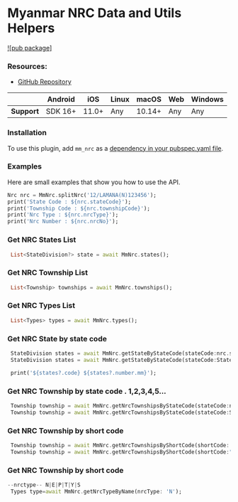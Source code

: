 # Myanmar NRC Data and Utils Helpers
[![pub package]](https://pub.dev/packages/mm_nrc)

### Resources:
- [GitHub Repository](https://github.com/myatnoeaung-dev/mm_nrc.git)

|             | Android | iOS   | Linux | macOS  | Web | Windows     |
|-------------|---------|-------|-------|--------|-----|-------------|
| **Support** | SDK 16+ | 11.0+ | Any   | 10.14+ | Any | Any         |

### Installation
To use this plugin, add `mm_nrc` as a [dependency in your pubspec.yaml file](https://flutter.dev/docs/development/platform-integration/platform-channels).

### Examples
Here are small examples that show you how to use the API.

```dart
Nrc nrc = MmNrc.splitNrc('12/LAMANA(N)123456');
print('State Code : ${nrc.stateCode}');
print('Township Code : ${nrc.townshipCode}');
print('Nrc Type : ${nrc.nrcType}');
print('Nrc Number : ${nrc.nrcNo}');
```
      
### Get NRC States List
```dart
 List<StateDivision?> state = await MmNrc.states();
```

### Get NRC Township List
```dart
 List<Township> townships = await MmNrc.townships();
```

### Get NRC Types List
```dart
 List<Types> types = await MmNrc.types();
```

### Get NRC State by state code
```dart
 StateDivision states = await MmNrc.getStateByStateCode(stateCode:nrc.stateCode );
 StateDivision states = await MmNrc.getStateByStateCode(stateCode:StateCode.YANGON.code );

 print('${states?.code} ${states?.number.mm}');
```

### Get NRC Township by state code . 1,2,3,4,5...
```dart
 Township township = await MmNrc.getNrcTownshipsByStateCode(stateCode:nrc.stateCode);
 Township township = await MmNrc.getNrcTownshipsByStateCode(stateCode:StateCode.YANGON.code );
```

### Get NRC Township by short code
```dart
 Township township = await MmNrc.getNrcTownshipsByShortCode(shortCode: nrc.townshipCode);
 Township township = await MmNrc.getNrcTownshipsByShortCode(shortCode:"LAMANA");
```

### Get NRC Township by short code
```dart
--nrctype-- N|E|P|T|Y|S
 Types type=await MmNrc.getNrcTypeByName(nrcType: 'N');
```
